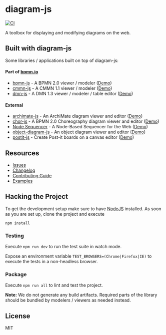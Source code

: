 # diagram-js

[![CI](https://github.com/bpmn-io/diagram-js/workflows/CI/badge.svg)](https://github.com/bpmn-io/diagram-js/actions?query=workflow%3ACI)

A toolbox for displaying and modifying diagrams on the web.


## Built with diagram-js

Some libraries / applications built on top of diagram-js:

#### Part of [bpmn.io](https://bpmn.io/)

* [bpmn-js](https://github.com/bpmn-io/bpmn-js) - A BPMN 2.0 viewer / modeler ([Demo](https://demo.bpmn.io/bpmn))
* [cmmn-js](https://github.com/bpmn-io/cmmn-js) - A CMMN 1.1 viewer / modeler ([Demo](https://demo.bpmn.io/cmmn))
* [dmn-js](https://github.com/bpmn-io/dmn-js) - A DMN 1.3 viewer / modeler / table editor ([Demo](https://demo.bpmn.io/dmn))

#### External

* [archimate-js](https://github.com/archimodel/archimate-js) - An ArchiMate diagram viewer and editor ([Demo](https://archimodel.net))
* [chor-js](https://github.com/bptlab/chor-js) - A BPMN 2.0 Choreography diagram viewer and editor ([Demo](https://bpt-lab.org/chor-js-demo/))
* [Node Sequencer](https://github.com/philippfromme/node-sequencer) - A Node-Based Sequencer for the Web ([Demo](https://philippfromme.github.io/node-sequencer-demo/))
* [object-diagram-js](https://github.com/timKraeuter/object-diagram-js) - An object diagram viewer and editor ([Demo](https://timkraeuter.com/object-diagram-modeler/))
* [postit-js](https://github.com/pinussilvestrus/postit-js) - Create Post-it boards on a canvas editor ([Demo](https://postit-js-demo.netlify.app/))

## Resources

* [Issues](https://github.com/bpmn-io/diagram-js/issues)
* [Changelog](./CHANGELOG.md)
* [Contributing Guide](https://github.com/bpmn-io/diagram-js/blob/master/.github/CONTRIBUTING.md)
* [Examples](https://github.com/bpmn-io/diagram-js-examples)


## Hacking the Project

To get the development setup make sure to have [NodeJS](https://nodejs.org/en/download/) installed.
As soon as you are set up, clone the project and execute

```
npm install
```


### Testing

Execute `npm run dev` to run the test suite in watch mode.

Expose an environment variable `TEST_BROWSERS=(Chrome|Firefox|IE)` to execute the tests in a non-headless browser.


### Package

Execute `npm run all` to lint and test the project.

__Note:__ We do not generate any build artifacts. Required parts of the library should be bundled by modelers / viewers as needed instead.



## License

MIT
